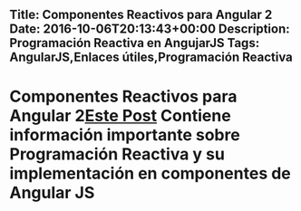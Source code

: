 Title: Componentes Reactivos para Angular 2
Date: 2016-10-06T20:13:43+00:00
Description: Programación Reactiva en AngujarJS
Tags: AngularJS,Enlaces útiles,Programación Reactiva
---
# Componentes Reactivos para Angular 2[Este Post](http://blog.angular-university.io/functional-reactive-programming-for-angular-2-developers-rxjs-and-observables/) Contiene información importante sobre Programación Reactiva y su implementación en componentes de Angular JS